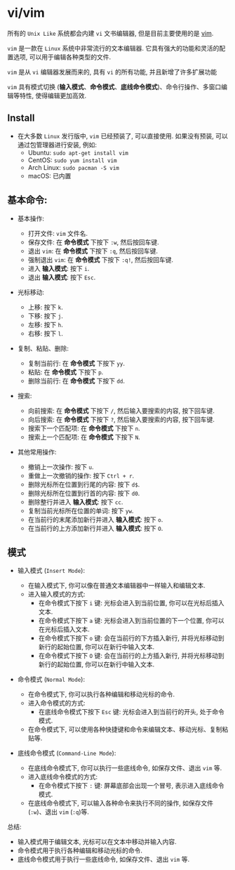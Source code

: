 # vi/vim

所有的 `Unix Like` 系统都会内建 `vi` 文书编辑器, 但是目前主要使用的是 [vim](https://www.vim.org/).

`vim` 是一款在 `Linux` 系统中非常流行的文本编辑器. 它具有强大的功能和灵活的配置选项, 可以用于编辑各种类型的文件.

`vim` 是从 `vi` 编辑器发展而来的, 具有 `vi` 的所有功能, 并且新增了许多扩展功能

`vim` 具有模式切换 (**输入模式**、**命令模式**、**底线命令模式**)、命令行操作、多窗口编辑等特性, 使得编辑更加高效.

## Install

- 在大多数 `Linux` 发行版中, `vim` 已经预装了, 可以直接使用. 如果没有预装, 可以通过包管理器进行安装, 例如:
  - Ubuntu: `sudo apt-get install vim`
  - CentOS: `sudo yum install vim`
  - Arch Linux: `sudo pacman -S vim`
  - macOS: 已内置

## 基本命令:

<ZoomImg src="/vi-vim-cheat-sheet-sch-en.svg" width="1024" height="724" />

- 基本操作:

  - 打开文件: `vim` 文件名.
  - 保存文件: 在 **命令模式** 下按下 `:w`, 然后按回车键.
  - 退出 `vim`: 在 **命令模式** 下按下 `:q`, 然后按回车键.
  - 强制退出 `vim`: 在 **命令模式** 下按下 `:q!`, 然后按回车键.
  - 进入 **输入模式**: 按下 `i`.
  - 退出 **输入模式**: 按下 `Esc`.

- 光标移动:

  - 上移: 按下 `k`.
  - 下移: 按下 `j`.
  - 左移: 按下 `h`.
  - 右移: 按下 `l`.

- 复制、粘贴、删除:

  - 复制当前行: 在 **命令模式** 下按下 `yy`.
  - 粘贴: 在 **命令模式** 下按下 `p`.
  - 删除当前行: 在 **命令模式** 下按下 `dd`.

- 搜索:

  - 向前搜索: 在 **命令模式** 下按下 `/`, 然后输入要搜索的内容, 按下回车键.
  - 向后搜索: 在 **命令模式** 下按下 `?`, 然后输入要搜索的内容, 按下回车键.
  - 搜索下一个匹配项: 在 **命令模式** 下按下 `n`.
  - 搜索上一个匹配项: 在 **命令模式** 下按下 `N`.

- 其他常用操作:

  - 撤销上一次操作: 按下 `u`.
  - 重做上一次撤销的操作: 按下 `Ctrl + r`.
  - 删除光标所在位置到行尾的内容: 按下 `d$`.
  - 删除光标所在位置到行首的内容: 按下 `d0`.
  - 删除整行并进入 **输入模式**: 按下 `cc`.
  - 复制当前光标所在位置的单词: 按下 `yw`.
  - 在当前行的末尾添加新行并进入 **输入模式**: 按下 `o`.
  - 在当前行的上方添加新行并进入 **输入模式**: 按下 `O`.

## 模式

<ZoomImg src="/vim_vi_workmodel.png" width="787" height="531"  />

- 输入模式 (`Insert Mode`):

  - 在输入模式下, 你可以像在普通文本编辑器中一样输入和编辑文本.
  - 进入输入模式的方式:
    - 在命令模式下按下 `i` 键: 光标会进入到当前位置, 你可以在光标后插入文本.
    - 在命令模式下按下 `a` 键: 光标会进入到当前位置的下一个位置, 你可以在光标后插入文本.
    - 在命令模式下按下 `o` 键: 会在当前行的下方插入新行, 并将光标移动到新行的起始位置, 你可以在新行中输入文本.
    - 在命令模式下按下 `O` 键: 会在当前行的上方插入新行, 并将光标移动到新行的起始位置, 你可以在新行中输入文本.

- 命令模式 (`Normal Mode`):

  - 在命令模式下, 你可以执行各种编辑和移动光标的命令.
  - 进入命令模式的方式:
    - 在底线命令模式下按下 `Esc` 键: 光标会进入到当前行的开头, 处于命令模式.
  - 在命令模式下, 可以使用各种快捷键和命令来编辑文本、移动光标、复制粘贴等.

- 底线命令模式 (`Command-Line Mode`):
  - 在底线命令模式下, 你可以执行一些底线命令, 如保存文件、退出 `vim` 等.
  - 进入底线命令模式的方式:
    - 在命令模式下按下 `:` 键: 屏幕底部会出现一个冒号, 表示进入底线命令模式.
  - 在底线命令模式下, 可以输入各种命令来执行不同的操作, 如保存文件 (`:w`)、退出 `vim` (`:q`)等.

总结:

- 输入模式用于编辑文本, 光标可以在文本中移动并输入内容.
- 命令模式用于执行各种编辑和移动光标的命令.
- 底线命令模式用于执行一些底线命令, 如保存文件、退出 `vim` 等.
